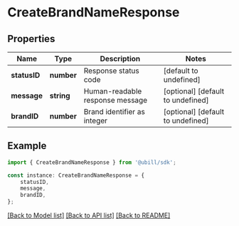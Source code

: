 # CreateBrandNameResponse


## Properties

Name | Type | Description | Notes
------------ | ------------- | ------------- | -------------
**statusID** | **number** | Response status code | [default to undefined]
**message** | **string** | Human-readable response message | [optional] [default to undefined]
**brandID** | **number** | Brand identifier as integer | [optional] [default to undefined]

## Example

```typescript
import { CreateBrandNameResponse } from '@ubill/sdk';

const instance: CreateBrandNameResponse = {
    statusID,
    message,
    brandID,
};
```

[[Back to Model list]](../README.md#documentation-for-models) [[Back to API list]](../README.md#documentation-for-api-endpoints) [[Back to README]](../README.md)
